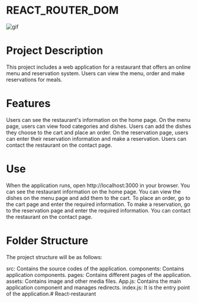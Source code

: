# REACT_ROUTER_DOM
<img src="/Gif/gif.gif" alt="gif">

# Project Description
This project includes a web application for a restaurant that offers an online menu and reservation system. Users can view the menu, order and make reservations for meals.

# Features
Users can see the restaurant's information on the home page.
On the menu page, users can view food categories and dishes.
Users can add the dishes they choose to the cart and place an order.
On the reservation page, users can enter their reservation information and make a reservation.
Users can contact the restaurant on the contact page.

# Use
When the application runs, open http://localhost:3000 in your browser. You can see the restaurant information on the home page. You can view the dishes on the menu page and add them to the cart. To place an order, go to the cart page and enter the required information. To make a reservation, go to the reservation page and enter the required information. You can contact the restaurant on the contact page.

# Folder Structure
The project structure will be as follows:

src: Contains the source codes of the application.
components: Contains application components.
pages: Contains different pages of the application.
assets: Contains image and other media files.
App.js: Contains the main application component and manages redirects.
index.js: It is the entry point of the application.# React-restaurant
